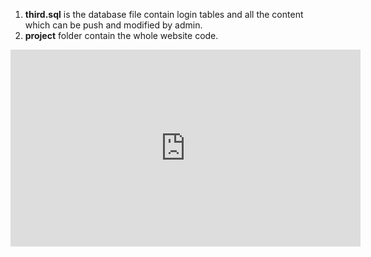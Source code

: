 1. **third.sql** is the database file contain login tables and all the content which can be push and modified by admin.
2. **project** folder contain the whole website code.


<iframe width="560" height="315" src="https://www.youtube.com/embed/lZ11veOuTa8?si=HgU69DnTLG2IOPR5" title="YouTube video player" frameborder="0" allow="accelerometer; autoplay; clipboard-write; encrypted-media; gyroscope; picture-in-picture; web-share" referrerpolicy="strict-origin-when-cross-origin" allowfullscreen></iframe>
